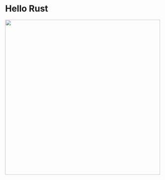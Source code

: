 # Hello Rust

<img src="https://www.pngkey.com/png/full/149-1498062_images-rust-lang-ar21-rust-programming-language-logo.png" width=500px>

